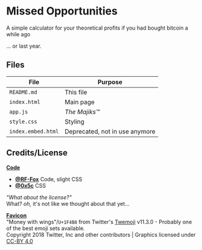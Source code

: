# Missed Opportunities

A simple calculator for your theoretical profits if you had bought bitcoin a while ago

... or last year.

## Files

| File | Purpose |
| ---- | ------- |
| `README.md` | This file |
| `index.html` | Main page |
| `app.js` | *The Majiks™* |
| `style.css` | Styling |
| `index.embed.html` | Deprecated, not in use anymore |

## Credits/License

<u>**Code**</u>  

- [**@RF-Fox**](https://github.com/RF-Fox) Code, slight CSS
- [**@0x5c**](https://github.com/0x5c) CSS

*"What about the license?"*  
What? *oh,* it's not like we thought about that yet...

<u>**Favicon**</u>  
"Money with wings"/`U+1F4B8` from Twitter's [Twemoji](https://twemoji.twitter.com/) v11.3.0 - Probably one of the best emoji sets available.  
Copyright 2018 Twitter, Inc and other contributors |
Graphics licensed under [CC-BY 4.0](https://creativecommons.org/licenses/by/4.0/)